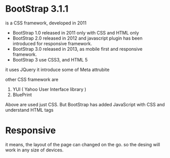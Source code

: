# BootStrap 3.1.1

   is a CSS framework, developed in 2011
   
   - BootStrap 1.0 released in 2011 only with CSS and HTML only
   - BootStrap 2.0 released in 2012 and javascript plugin has been introduced for responsive framework.
   - BootStrap 3.0 released in 2013, as mobile first and responsive framework.
   - BootStrap 3 use CSS3, and HTML 5
  
 it uses JQuery
 it introduce some of Meta attrubite

other CSS framework are

 1. YUI ( Yahoo User Interface library )
 2. BluePrint

Above are used just CSS. 
But BootStrap has added JavaScript with CSS and understand HTML tags

# Responsive
   it means, the layout of the page can changed on the go. so the desing will work in any size of devices.